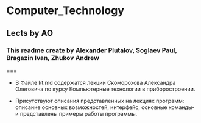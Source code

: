 ﻿# Computer_Technology
## Lects by AO
### This readme create by Alexander Plutalov, Soglaev Paul, Bragazin Ivan, Zhukov Andrew
===
* В Файле kt.md содержатся лекции Скоморохова Александра Олеговича по курсу Компьютерные технологии в приборостроении.

* Присутствуют описания представленных на лекциях программ: описание основных возможностей, интерфейс, основные команды- и представлены примеры работы программы.

